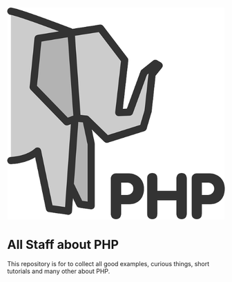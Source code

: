 ![Alt text](./elephpant_PHP.png "Optional title")


# All Staff about PHP

This repository is for to collect all good examples, curious things, 
short tutorials and many other about PHP.

